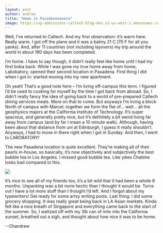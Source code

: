 ```yaml
---
layout: post
author: andrew
title: "Home in Pasadeeeeeeena"
image: https://ug-admissions-caltech-blog-dev.s3-us-west-1.amazonaws.com/old_pictures/6a0105349b8251970b0240a4b3dada200c-800wi.jpg
---
```


Well, I’ve returned to Caltech. And my first observation: it’s warm here. Really warm. I got off the plane and it was a balmy 21 C (70 F for all you yanks). And, after 11 countries (not including layovers) my trip around the world in about 180 days has been completed.

I’m home. I have to say though, it didn’t really feel like home until I had my first boba back. While I was gone my true home away from home, Labobatory, opened their second location in Pasadena. First thing I did when I got in: started moving into my new apartment.

Oh yeah! That’s a good note here – I’m living off-campus this term. I figured I’d be used to cooking for myself by the time I got back from abroad. So, I didn’t really fancy the idea of going back to a world of pre-prepared Caltech dining services meals. More on that to come. But anyways I’m living a block North of campus with Marcel; together we form the flat of… well… all the geophysics majors at the California Institute of Technology. It’s super spacious, and generally pretty nice, but it’s definitely a bit weird living far away from campus (and by far I mean a 10 minute walk). Although, having been about that distance from uni at Edinburgh, I guess it really shouldn’t. Anyways, I had to move in there right when I got in Sunday. And then, I went to LABOBATORY!

The new Pasadena location is quite excellent. They’re making all of their pearls in-house, so basically, it’s now objectively and subjectively the best bubble tea in Los Angeles. I missed good bubble tea. Like yikes Chatime looks bad compared to this.

![](https://ug-admissions-caltech-blog-dev.s3-us-west-1.amazonaws.com/old_pictures/6a0105349b8251970b0240a501ac88200b-800wi.jpg)

It’s nice to see all of my friends too, it’s a bit wild that it had been a whole 6 months. Unpacking was a bit more hectic than I thought it would be. Turns out I have a lot more stuff than I thought I’d left. And I forgot about my typewriters! Get ready for some artsy writing posts. Last thing: I did some grocery shopping. It was really great being back in LA Asian markets. Kinda felt like a nice breath of Singapore and everything came back to the start of the summer. So, I waltzed off with my 3lb can of milo into the California sunset, breathed out a sigh, and thought about how nice it was to be home.

--Chandrew
